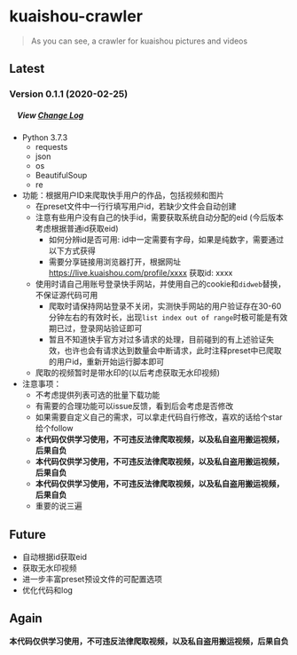 # kuaishou-crawler

> As you can see, a crawler for kuaishou pictures and videos

## Latest 

### Version 0.1.1 (2020-02-25)
##### &emsp;View [Change Log](./CHANGELOG.md)

* Python 3.7.3
    * requests
    * json
    * os
    * BeautifulSoup
    * re
* 功能：根据用户ID来爬取快手用户的作品，包括视频和图片
    * 在preset文件中一行行填写用户id，若缺少文件会自动创建
    * 注意有些用户没有自己的快手id，需要获取系统自动分配的eid (今后版本考虑根据普通id获取eid)
        * 如何分辨id是否可用: id中一定需要有字母，如果是纯数字，需要通过以下方式获得
        * 需要分享链接用浏览器打开，根据网址 https://live.kuaishou.com/profile/xxxx 获取id: xxxx
    * 使用时请自己用账号登录快手网站，并使用自己的cookie和`didweb`替换，不保证源代码可用
        * 爬取时请保持网站登录不关闭，实测快手网站的用户验证存在30-60分钟左右的有效时长，出现`list index out of range`时极可能是有效期已过，登录网站验证即可
        * 暂且不知道快手官方对过多请求的处理，目前碰到的有上述验证失效，也许也会有请求达到数量会中断请求，此时注释preset中已爬取的用户id，重新开始运行脚本即可
    * 爬取的视频暂时是带水印的(以后考虑获取无水印视频) 
* 注意事项：
    * 不考虑提供列表可选的批量下载功能
    * 有需要的合理功能可以issue反馈，看到后会考虑是否修改
    * 如果需要自定义自己的需求，可以拿走代码自行修改，喜欢的话给个star给个follow
    * **本代码仅供学习使用，不可违反法律爬取视频，以及私自盗用搬运视频，后果自负**
    * **本代码仅供学习使用，不可违反法律爬取视频，以及私自盗用搬运视频，后果自负**
    * **本代码仅供学习使用，不可违反法律爬取视频，以及私自盗用搬运视频，后果自负**
    * 重要的说三遍

## Future

* 自动根据id获取eid
* 获取无水印视频
* 进一步丰富preset预设文件的可配置选项
* 优化代码和log

## Again

**本代码仅供学习使用，不可违反法律爬取视频，以及私自盗用搬运视频，后果自负**